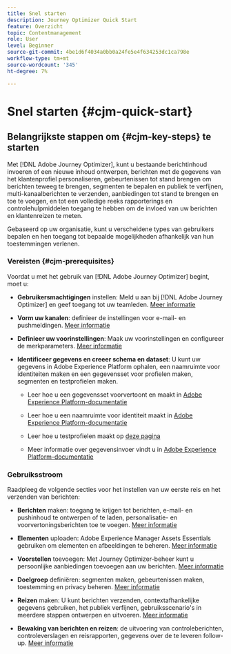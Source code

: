 ```yaml
---
title: Snel starten
description: Journey Optimizer Quick Start
feature: Overzicht
topic: Contentmanagement
role: User
level: Beginner
source-git-commit: 4be1d6f4034a0bb0a24fe5e4f634253dc1ca798e
workflow-type: tm+mt
source-wordcount: '345'
ht-degree: 7%

---
```


# Snel starten {#cjm-quick-start}

## Belangrijkste stappen om {#cjm-key-steps} te starten

Met [!DNL Adobe Journey Optimizer], kunt u bestaande berichtinhoud invoeren of een nieuwe inhoud ontwerpen, berichten met de gegevens van het klantenprofiel personaliseren, gebeurtenissen tot stand brengen om berichten teweeg te brengen, segmenten te bepalen en publiek te verfijnen, multi-kanaalberichten te verzenden, aanbiedingen tot stand te brengen en toe te voegen, en tot een volledige reeks rapporterings en controlehulpmiddelen toegang te hebben om de invloed van uw berichten en klantenreizen te meten.

Gebaseerd op uw organisatie, kunt u verscheidene types van gebruikers bepalen en hen toegang tot bepaalde mogelijkheden afhankelijk van hun toestemmingen verlenen.

### Vereisten {#cjm-prerequisites}

Voordat u met het gebruik van [!DNL Adobe Journey Optimizer] begint, moet u:

* **Gebruikersmachtigingen** instellen: Meld u aan bij  [!DNL Adobe Journey Optimizer] en geef toegang tot uw teamleden. [Meer informatie](../using/administration/permissions.md)

* **Vorm uw kanalen**: definieer de instellingen voor e-mail- en pushmeldingen. [Meer informatie](../using/configuration/get-started-configuration.md)

* **Definieer uw voorinstellingen**: Maak uw voorinstellingen en configureer de merkparameters. [Meer informatie](../using/configuration/message-presets.md)

* **Identificeer gegevens en creeer schema en dataset**: U kunt uw gegevens in Adobe Experience Platform ophalen, een naamruimte voor identiteiten maken en een gegevensset voor profielen maken, segmenten en testprofielen maken.

   * Leer hoe u een gegevensset voorvertoont en maakt in [Adobe Experience Platform-documentatie](https://experienceleague.adobe.com/docs/experience-platform/catalog/datasets/user-guide.html)

   * Leer hoe u een naamruimte voor identiteit maakt in [Adobe Experience Platform-documentatie](https://experienceleague.adobe.com/docs/experience-platform/identity/namespaces.html?lang=en#manage-namespaces)

   * Leer hoe u testprofielen maakt op [deze pagina](../using/building-journeys/creating-test-profiles.md)

   * Meer informatie over gegevensinvoer vindt u in [Adobe Experience Platform-documentatie](https://experienceleague.adobe.com/docs/experience-platform/ingestion/home.html)


### Gebruiksstroom

Raadpleeg de volgende secties voor het instellen van uw eerste reis en het verzenden van berichten:

* **Berichten** maken: toegang te krijgen tot berichten, e-mail- en pushinhoud te ontwerpen of te laden, personalisatie- en voorvertoningsberichten toe te voegen. [Meer informatie](create-message.md)

* **Elementen** uploaden: Adobe Experience Manager Assets Essentials gebruiken om elementen en afbeeldingen te beheren. [Meer informatie](assets-essentials.md)

* **Voorstellen** toevoegen: Met Journey Optimizer-beheer kunt u persoonlijke aanbiedingen toevoegen aan uw berichten. [Meer informatie](../using/offers/get-started/starting-offer-decisioning.md)

* **Doelgroep** definiëren: segmenten maken, gebeurtenissen maken, toestemming en privacy beheren. [Meer informatie](../using/segment/about-segments.md)

* **Reizen** maken: U kunt berichten verzenden, contextafhankelijke gegevens gebruiken, het publiek verfijnen, gebruiksscenario&#39;s in meerdere stappen ontwerpen en uitvoeren. [Meer informatie](building-journeys/journey.md)

* **Bewaking van berichten en reizen**: de uitvoering van controleberichten, controleverslagen en reisrapporten, gegevens over de te leveren follow-up. [Meer informatie](message-monitoring.md)
